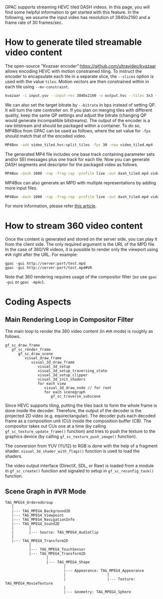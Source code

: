 GPAC supports streaming HEVC tiled DASH videos. In this page, you will find some helpful information to get started with this feature. In the following, we assume the input video has resolution of 3840x2160 and a frame rate of 30 frames/sec.

# How to generate tiled streamable video content

The open-source "Kvazaar encoder":https://github.com/ultravideo/kvazaar allows encoding HEVC with motion constrained tiling. To instruct the encoder to encapsulate each tile in a separate slice, the `--slices` option is used with the value `tiles`. Motion vectors are then constrained within in each tile using `--mv-constraint`.

```bash
kvazaar -i input.yuv --input-res 3840x2160 -o output.hvc --tiles 3x3 --slices tiles --mv-constraint frametilemargin --bitrate 128000 --period 30 --input-fps 30
```

We can also set the target bitrate by `--bitrate` in bps instead of setting QP. It will turn the rate controller on. If you plan on merging tiles with different quality, keep the same QP settings and adjust the bitrate (changing QP would generate incompatible bitstreams). The output of the encoder is a raw bitstream and should be packaged within a container. To do so, MP4Box from GPAC can be used as follows, where the set value for `-fps` should match that of the encoded video.

```bash
MP4Box -add video_tiled.hvc:split_tiles -fps 30 -new video_tiled.mp4
```

The generated MP4 file includes one base track containing parameter sets and/or SEI messages plus one track for each tile. Now you can generate DASH segments and descriptor for the packaged video as follows.

```bash
MP4Box -dash 1000 -rap -frag-rap -profile live -out dash_tiled.mpd video_tiled.mp4
```

MP4Box can also generate an MPD with multiple representations by adding more input files.

```bash
MP4Box -dash 1000 -rap -frag-rap -profile live -out dash_tiled.mpd video_tiled_rep1.mp4 video_tiled_rep2.mp4
```

For more information, please refer [this article](https://gpac.io/2017/02/01/hevc-tile-based-adaptation-guide/).

# How to stream 360 video content

Once the content is generated and stored on the server side, you can play it from the client side. The only required argument is the URL of the MPD file. In the case of 360/VR videos, it is possible to render only the viewport using `#VR` right after the URL. For example:

```
gpac -gui http://server:port/test.mpd
gpac -gui http://server:port/test.mpd#VR
```

Note that 360 rendering requires usage of the compositor filter (so use `gpac -gui` or `gpac -mp4c`).

# Coding Aspects

## Main Rendering Loop in Compositor Filter

The main loop to render the 360 video content (in `#VR` mode) is roughly as follows.

```
gf_sc_draw_frame
   gf_sc_render_frame
      gf_sc_draw_scene
         visual_draw_frame
            visual_3d_draw_frame
               visual_3d_setup
               visual_3d_setup_traversing_state
               visual_3d_setup_clipper
               visual_3d_init_shaders
               for each view
                  visual_3d_draw_node // for root
                  for each scenegraph
                     gf_sc_traverse_subscene
```

Since HEVC supports tiling, putting the tiles back to form the whole frame is done inside the decoder. Therefore, the output of the decoder is the projected 2D video (e.g. equirectangular). The decoder puts each decoded frame as a composition unit (CU) inside the composition buffer (CB). The compositor takes out CUs one at a time (by calling `gf_sc_texture_update_frame()` function) and tries to push the texture to the graphics device (by calling `gf_sc_texture_push_image()` function).


The conversion from YUV (YU12) to RGB is done with the help of a fragment shader. `visual_3d_shader_with_flags()` function is used to load the shaders.


The video output interface (DirectX, SDL, or Raw) is loaded from a module in `gf_sc_create()` function and signaled to setup in `gf_sc_reconfig_task()` function.

## Scene Graph in #VR Mode

```
TAG_MPEG4_OrderedGroup
   |
   |--- TAG_MPEG4_Background2D
   |--- TAG_MPEG4_Viewpoint
   |--- TAG_MPEG4_NavigationInfo
   |--- TAG_MPEG4_Sound2D
   |       |
   |       |--- Source: TAG_MPEG4_AudioClip
   |
   |--- TAG_MPEG4_Transform2D
           |
           |--- TAG_MPEG4_TouchSensor
           |--- TAG_MPEG4_Transform2D
                   |
                   |--- TAG_MPEG4_Shape
                           |
                           |--- Appearance: TAG_MPEG4_Appearance
                           |                   |
                           |                   |--- Texture: TAG_MPEG4_MovieTexture
                           |
                           |--- Geometry: TAG_MPEG4_Sphere
```

